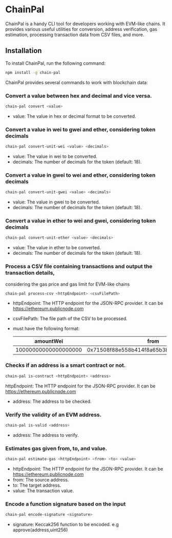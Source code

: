 # ChainPal

ChainPal is a handy CLI tool for developers working with EVM-like chains. It
provides various useful utilities for conversion, address verification, gas estimation, processing transaction data
from CSV files, and more.

## Installation

To install ChainPal, run the following command:

```bash
npm install -g chain-pal
```

ChainPal provides several commands to work with blockchain data:

### Convert a value between hex and decimal and vice versa.
```bash
chain-pal convert <value>
```
 - value: The value in hex or decimal format to be converted.

### Convert a value in wei to gwei and ether, considering token decimals
```bash
chain-pal convert-unit-wei <value> <decimals>
```
 - value: The value in wei to be converted.
 - decimals: The number of decimals for the token (default: 18).

### Convert a value in gwei to wei and ether, considering token decimals
```bash
chain-pal convert-unit-gwei <value> <decimals>
```
 - value: The value in gwei to be converted.
 - decimals: The number of decimals for the token (default: 18).

### Convert a value in ether to wei and gwei, considering token decimals
```bash
chain-pal convert-unit-ether <value> <decimals>
```
 - value: The value in ether to be converted.
 - decimals: The number of decimals for the token (default: 18).

### Process a CSV file containing transactions and output the transaction details,
considering the gas price and gas limit for EVM-like chains
```bash
chain-pal process-csv <httpEndpoint> <csvFilePath>
```
 - httpEndpoint: The HTTP endpoint for the JSON-RPC provider. It can be https://ethereum.publicnode.com
 - csvFilePath: The file path of the CSV to be processed.
 - must have the following format:

   | amountWei            | from                                       | to                                         |
   ---------------------- | -------------------------------------------|--------------------------------------------|
   | 10000000000000000000 | 0x71508f88e558b414f8a65b3b56362bfb7a9652b8 | 0xed1052b6017745d1fab9f0a0b10bc81bba6b5068 |

### Checks if an address is a smart contract or not.
```bash
chain-pal is-contract <httpEndpoint> <address>
```
httpEndpoint: The HTTP endpoint for the JSON-RPC provider. It can be https://ethereum.publicnode.com
 - address: The address to be checked.

### Verify the validity of an EVM address.
```bash
chain-pal is-valid <address>
```
 - address: The address to verify.

### Estimates gas given from, to, and value.
```bash
chain-pal estimate-gas <httpEndpoint> <from> <to> <value>
```
 - httpEndpoint: The HTTP endpoint for the JSON-RPC provider. It can be https://ethereum.publicnode.com
 - from: The source address.
 - to: The target address.
 - value: The transaction value.

### Encode a function signature based on the input
```bash
chain-pal encode-signature <signature>
```
- signature: Keccak256 function to be encoded. e.g approve(address,uint256)